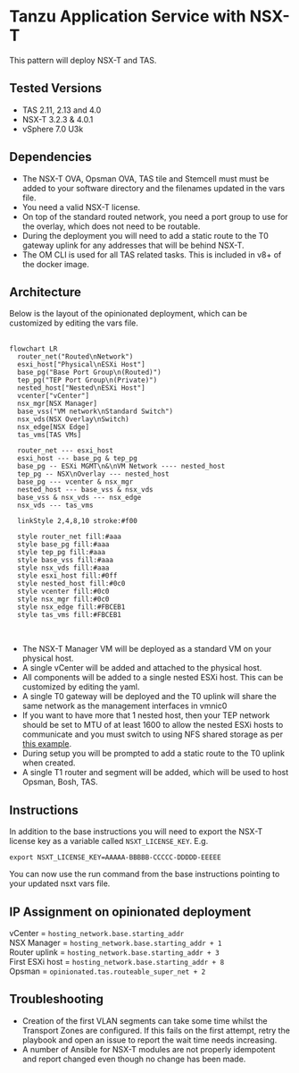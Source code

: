 # Tanzu Application Service with NSX-T

This pattern will deploy NSX-T and TAS.

## Tested Versions
- TAS 2.11, 2.13 and 4.0
- NSX-T 3.2.3 & 4.0.1
- vSphere 7.0 U3k

## Dependencies
- The NSX-T OVA, Opsman OVA, TAS tile and Stemcell must must be added to your software directory and the filenames updated in the vars file.
- You need a valid NSX-T license.
- On top of the standard routed network, you need a port group to use for the overlay, which does not need to be routable.
- During the deployment you will need to add a static route to the T0 gateway uplink for any addresses that will be behind NSX-T.
- The OM CLI is used for all TAS related tasks. This is included in v8+ of the docker image.

## Architecture
Below is the layout of the opinionated deployment, which can be customized by editing the vars file.</br></br>

```mermaid
flowchart LR
  router_net("Routed\nNetwork")
  esxi_host["Physical\nESXi Host"]
  base_pg("Base Port Group\n(Routed)")
  tep_pg("TEP Port Group\n(Private)")
  nested_host["Nested\nESXi Host"]
  vcenter["vCenter"]
  nsx_mgr[NSX Manager]
  base_vss("VM network\nStandard Switch")
  nsx_vds(NSX Overlay\nSwitch)
  nsx_edge[NSX Edge]
  tas_vms[TAS VMs]

  router_net --- esxi_host
  esxi_host --- base_pg & tep_pg
  base_pg -- ESXi MGMT\n&\nVM Network ---- nested_host
  tep_pg -- NSX\nOverlay --- nested_host
  base_pg --- vcenter & nsx_mgr
  nested_host --- base_vss & nsx_vds
  base_vss & nsx_vds --- nsx_edge
  nsx_vds --- tas_vms
  
  linkStyle 2,4,8,10 stroke:#f00

  style router_net fill:#aaa
  style base_pg fill:#aaa
  style tep_pg fill:#aaa
  style base_vss fill:#aaa
  style nsx_vds fill:#aaa
  style esxi_host fill:#0ff
  style nested_host fill:#0c0
  style vcenter fill:#0c0
  style nsx_mgr fill:#0c0
  style nsx_edge fill:#FBCEB1
  style tas_vms fill:#FBCEB1
```

</br>

- The NSX-T Manager VM will be deployed as a standard VM on your physical host.
- A single vCenter will be added and attached to the physical host.
- All components will be added to a single nested ESXi host. This can be customized by editing the yaml.
- A single T0 gateway will be deployed and the T0 uplink will share the same network as the management interfaces in vmnic0
- If you want to have more that 1 nested host, then your TEP network should be set to MTU of at least 1600 to allow the nested ESXi hosts to communicate and you must switch to using NFS shared storage as per [this example](../../base-vsphere/minimal-opinionated-nfs.yml).
- During setup you will be prompted to add a static route to the T0 uplink when created.
- A single T1 router and segment will be added, which will be used to host Opsman, Bosh, TAS.

## Instructions
In addition to the base instructions you will need to export the NSX-T license key as a variable called `NSXT_LICENSE_KEY`. E.g.
```
export NSXT_LICENSE_KEY=AAAAA-BBBBB-CCCCC-DDDDD-EEEEE
```
You can now use the run command from the base instructions pointing to your updated nsxt vars file.

## IP Assignment on opinionated deployment

vCenter = `hosting_network.base.starting_addr`<br/>
NSX Manager = `hosting_network.base.starting_addr + 1`<br/>
Router uplink = `hosting_network.base.starting_addr + 3`<br/>
First ESXi host = `hosting_network.base.starting_addr + 8`<br/>
Opsman = `opinionated.tas.routeable_super_net + 2`<br/>

## Troubleshooting
- Creation of the first VLAN segments can take some time whilst the Transport Zones are configured. If this fails on the first attempt, retry the playbook and open an issue to report the wait time needs increasing.
- A number of Ansible for NSX-T modules are not properly idempotent and report changed even though no change has been made.